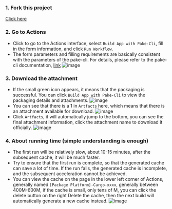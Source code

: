 ### 1. Fork this project

[Click here](https://github.com/tw93/Pake/fork)

### 2. Go to Actions
- Click to go to the Actions interface, select `Build App with Pake-Cli`, fill in the form information, and click `Run Workflow`.
- The form parameters and filling requirements are basically consistent with the parameters of the pake-cli. For details, please refer to the pake-cli documentation, [link](https://github.com/tw93/Pake/blob/master/bin/README_EN.md#usage)
![image](https://user-images.githubusercontent.com/28218658/224034379-40d623ed-df91-4006-835d-ee852fcb55d4.png)

### 3. Download the attachment
- If the small green icon appears, it means that the packaging is successful. You can click `Build App with Pake-Cli` to view the packaging details and attachments.
![image](https://user-images.githubusercontent.com/28218658/224034726-6d17f899-cc2e-46d9-ac5b-68a8b28f231c.png)
- You can see that there is a 1 in `Artfacts` here, which means that there is an attachment available for download.
![image](https://user-images.githubusercontent.com/28218658/224035345-1acc86c3-8dcd-414e-aa88-ddd96a183876.png)
- Click `Artfacts`, it will automatically jump to the bottom, you can see the final attachment information, click the attachment name to download it officially.
![image](https://user-images.githubusercontent.com/28218658/223757788-08f9ce71-d2ae-49f8-b2a5-debbb9214bc2.png)


### 4. About running time (simple understanding is enough)
- The first run will be relatively slow, about 10-15 minutes, after the subsequent cache, it will be much faster.
- Try to ensure that the first run is complete, so that the generated cache can save a lot of time. If the run fails, the generated cache is incomplete, and the subsequent acceleration cannot be achieved.
- You can view the cache on the page in the lower left corner of Actions, generally named `[Package Platform]-Cargo-xxxx`, generally between 400M-600M, if the cache is small, only tens of M, you can click the delete button on the right Delete the cache, then the next build will automatically generate a new cache instead.
![image](https://user-images.githubusercontent.com/28218658/223755867-7ecd413f-c50b-47b7-9816-4071250f3c16.png)

